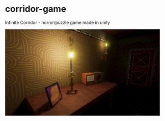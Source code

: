 # corridor-game
Infinite Corridor - horror/puzzle game made in unity

![game image](ReadmeImages/gamescreenshot1.png "Corridor Game")

